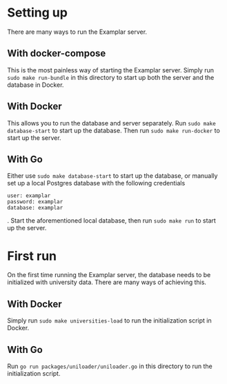 # Setting up
There are many ways to run the Examplar server.

## With docker-compose
This is the most painless way of starting the Examplar server. Simply run `sudo make run-bundle` in this directory to start up both the server and the database in Docker.

## With Docker
This allows you to run the database and server separately. Run `sudo make database-start` to start up the database. Then run `sudo make run-docker` to start up the server. 

## With Go
Either use `sudo make database-start` to start up the database, or manually set up a local Postgres database with the following credentials
```
user: examplar
password: examplar
database: examplar
```
. Start the aforementioned local database, then run `sudo make run` to start up the server.

# First run
On the first time running the Examplar server, the database needs to be initialized with university data. There are many ways of achieving this.

## With Docker
Simply run `sudo make universities-load` to run the initialization script in Docker.

## With Go
Run `go run packages/uniloader/uniloader.go` in this directory to run the initialization script.
